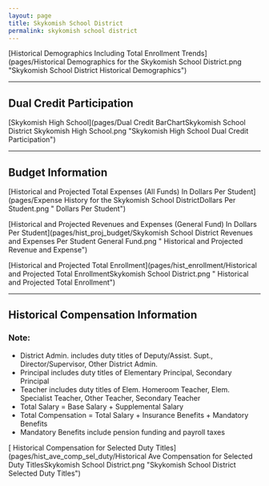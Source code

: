 ```yaml
---
layout: page
title: Skykomish School District
permalink: skykomish school district
---
```



[Historical Demographics Including Total Enrollment Trends](pages/Historical Demographics for the Skykomish School District.png "Skykomish School District Historical Demographics")

___

## Dual Credit Participation

[Skykomish High School](pages/Dual Credit BarChartSkykomish School District Skykomish High School.png "Skykomish High School Dual Credit Participation")


___

## Budget Information

[Historical and Projected Total Expenses (All Funds) In Dollars Per Student](pages/Expense History for the Skykomish School DistrictDollars Per Student.png " Dollars Per Student")

[Historical and Projected Revenues and Expenses (General Fund) In Dollars Per Student](pages/hist_proj_budget/Skykomish School District Revenues and Expenses Per Student General Fund.png " Historical and Projected Revenue and Expense")

[Historical and Projected Total Enrollment](pages/hist_enrollment/Historical and Projected Total EnrollmentSkykomish School District.png " Historical and Projected Total Enrollment")


___

## Historical Compensation Information
### Note:
- District Admin. includes duty titles of Deputy/Assist. Supt., Director/Supervisor, Other District Admin.
- Principal includes duty titles of Elementary Principal, Secondary Principal
- Teacher includes duty titles of Elem. Homeroom Teacher, Elem. Specialist Teacher, Other Teacher, Secondary Teacher
- Total Salary = Base Salary + Supplemental Salary
- Total Compensation = Total Salary + Insurance Benefits + Mandatory Benefits
- Mandatory Benefits include pension funding and payroll taxes

[ Historical Compensation for Selected Duty Titles](pages/hist_ave_comp_sel_duty/Historical Ave Compensation for Selected Duty TitlesSkykomish School District.png "Skykomish School District Selected Duty Titles")


